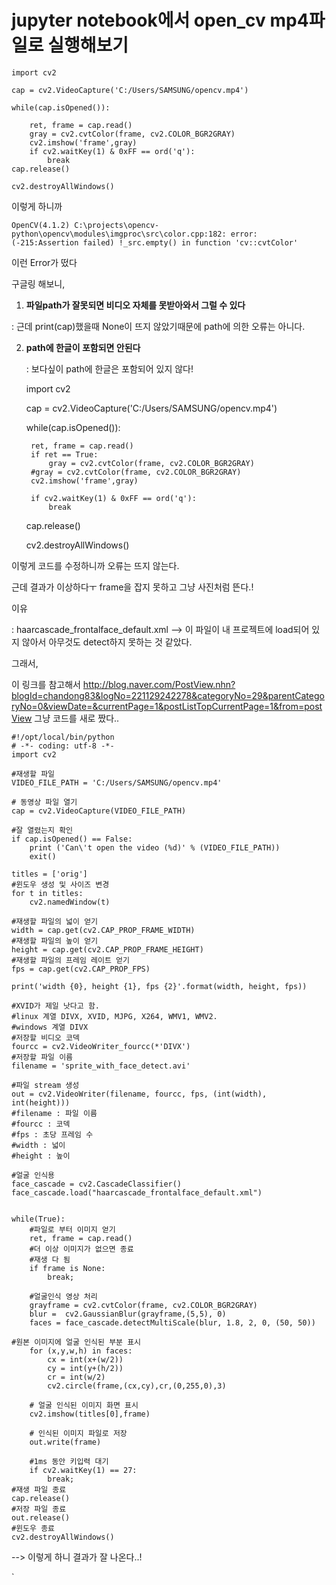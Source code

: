 # jupyter notebook에서 open_cv mp4파일로 실행해보기



    import cv2
    
    cap = cv2.VideoCapture('C:/Users/SAMSUNG/opencv.mp4')
    
    while(cap.isOpened()):	
    
    	ret, frame = cap.read()
    	gray = cv2.cvtColor(frame, cv2.COLOR_BGR2GRAY)
    	cv2.imshow('frame',gray)
    	if cv2.waitKey(1) & 0xFF == ord('q'):
        	break
    cap.release()
    
    cv2.destroyAllWindows()
    
이렇게 하니까

`OpenCV(4.1.2) C:\projects\opencv-python\opencv\modules\imgproc\src\color.cpp:182: error: (-215:Assertion failed) !_src.empty() in function 'cv::cvtColor'`

이런 Error가 떴다

구글링 해보니,

1. **파일path가 잘못되면 비디오 자체를 못받아와서 그럴 수 있다**

  : 근데 print(cap)했을때 None이 뜨지 않았기때문에 path에 의한 오류는 아니다.

2. **path에 한글이 포함되면 안된다**

   : 보다싶이 path에 한글은 포함되어 있지 않다!


    import cv2
    
    cap = cv2.VideoCapture('C:/Users/SAMSUNG/opencv.mp4')
    
    while(cap.isOpened()):
    
    	ret, frame = cap.read()
    	if ret == True:
        	gray = cv2.cvtColor(frame, cv2.COLOR_BGR2GRAY)
    	#gray = cv2.cvtColor(frame, cv2.COLOR_BGR2GRAY)
    	cv2.imshow('frame',gray)
    
    	if cv2.waitKey(1) & 0xFF == ord('q'):
        	break
    cap.release()
    
    cv2.destroyAllWindows()
    
이렇게 코드를 수정하니까 오류는 뜨지 않는다.

근데 결과가 이상하다ㅜ frame을 잡지 못하고 그냥 사진처럼 뜬다.!

이유

: haarcascade_frontalface_default.xml --> 이 파일이 내 프로젝트에 load되어 있지 않아서 아무것도 detect하지 못하는 것 같았다.



그래서,

이 링크를 참고해서 http://blog.naver.com/PostView.nhn?blogId=chandong83&logNo=221129242278&categoryNo=29&parentCategoryNo=0&viewDate=&currentPage=1&postListTopCurrentPage=1&from=postView 그냥 코드를 새로 짰다..





    #!/opt/local/bin/python
    # -*- coding: utf-8 -*-
    import cv2
    
    #재생할 파일 
    VIDEO_FILE_PATH = 'C:/Users/SAMSUNG/opencv.mp4'
    
    # 동영상 파일 열기
    cap = cv2.VideoCapture(VIDEO_FILE_PATH)
    
    #잘 열렸는지 확인
    if cap.isOpened() == False:
        print ('Can\'t open the video (%d)' % (VIDEO_FILE_PATH))
        exit()
    
    titles = ['orig']
    #윈도우 생성 및 사이즈 변경
    for t in titles:
        cv2.namedWindow(t)
    
    #재생할 파일의 넓이 얻기
    width = cap.get(cv2.CAP_PROP_FRAME_WIDTH)
    #재생할 파일의 높이 얻기
    height = cap.get(cv2.CAP_PROP_FRAME_HEIGHT)
    #재생할 파일의 프레임 레이트 얻기
    fps = cap.get(cv2.CAP_PROP_FPS)
    
    print('width {0}, height {1}, fps {2}'.format(width, height, fps))
    
    #XVID가 제일 낫다고 함.
    #linux 계열 DIVX, XVID, MJPG, X264, WMV1, WMV2.
    #windows 계열 DIVX
    #저장할 비디오 코덱
    fourcc = cv2.VideoWriter_fourcc(*'DIVX')
    #저장할 파일 이름
    filename = 'sprite_with_face_detect.avi'
    
    #파일 stream 생성
    out = cv2.VideoWriter(filename, fourcc, fps, (int(width), int(height)))
    #filename : 파일 이름
    #fourcc : 코덱
    #fps : 초당 프레임 수
    #width : 넓이
    #height : 높이
    
    #얼굴 인식용
    face_cascade = cv2.CascadeClassifier()
    face_cascade.load("haarcascade_frontalface_default.xml")
    
    
    while(True):
    	#파일로 부터 이미지 얻기
    	ret, frame = cap.read()
    	#더 이상 이미지가 없으면 종료
    	#재생 다 됨
    	if frame is None:
       		break;
    
    	#얼굴인식 영상 처리
    	grayframe = cv2.cvtColor(frame, cv2.COLOR_BGR2GRAY)
    	blur =  cv2.GaussianBlur(grayframe,(5,5), 0)
    	faces = face_cascade.detectMultiScale(blur, 1.8, 2, 0, (50, 50))
    
    #원본 이미지에 얼굴 인식된 부분 표시
    	for (x,y,w,h) in faces:
        	cx = int(x+(w/2))
        	cy = int(y+(h/2))
        	cr = int(w/2)
        	cv2.circle(frame,(cx,cy),cr,(0,255,0),3)
    
    	# 얼굴 인식된 이미지 화면 표시
    	cv2.imshow(titles[0],frame)
    
    	# 인식된 이미지 파일로 저장
    	out.write(frame)
    
    	#1ms 동안 키입력 대기
    	if cv2.waitKey(1) == 27:
        	break;
    #재생 파일 종료
    cap.release()
    #저장 파일 종료
    out.release()
    #윈도우 종료
    cv2.destroyAllWindows()

--> 이렇게 하니 결과가 잘 나온다..!





`

